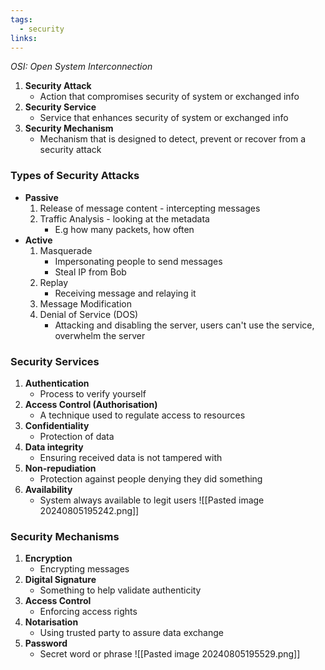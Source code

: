 ```yaml
---
tags:
  - security
links:
---
```

*OSI: Open System Interconnection*

1. **Security Attack**
	- Action that compromises security of system or exchanged info
2. **Security Service**
	- Service that enhances security of system or exchanged info
3. **Security Mechanism**
	- Mechanism that is designed to detect, prevent or recover from a security attack

### Types of Security Attacks
- **Passive**
	1. Release of message content - intercepting messages
	2. Traffic Analysis - looking at the metadata
		- E.g how many packets, how often
- **Active**
	1. Masquerade
		- Impersonating people to send messages
		- Steal IP from Bob
	2. Replay
		- Receiving message and relaying it
	3. Message Modification
	4. Denial of Service (DOS)
		- Attacking and disabling the server, users can't use the service, overwhelm the server
### Security Services
1. **Authentication**
	- Process to verify yourself
2. **Access Control (Authorisation)**
	- A technique used to regulate access to resources
3. **Confidentiality**
	- Protection of data
4. **Data integrity**
	- Ensuring received data is not tampered with
5. **Non-repudiation**
	- Protection against people denying they did something
6. **Availability**
	- System always available to legit users 
![[Pasted image 20240805195242.png]]
### Security Mechanisms
1. **Encryption**
	- Encrypting messages
2. **Digital Signature**
	- Something to help validate authenticity
3. **Access Control**
	- Enforcing access rights
4. **Notarisation**
	- Using trusted party to assure data exchange
5. **Password**
	- Secret word or phrase
![[Pasted image 20240805195529.png]]